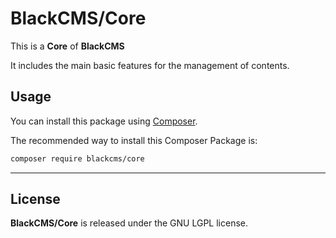 # BlackCMS/Core

This is a **Core** of **BlackCMS**

It includes the main basic features for the management of contents.

## Usage

You can install this package using [Composer](https://getcomposer.org).

The recommended way to install this Composer Package is:

```sh
composer require blackcms/core
```

---

## License

**BlackCMS/Core** is released under the GNU LGPL license.
